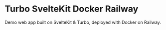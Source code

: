 # Turbo SvelteKit Docker Railway

Demo web app built on SvelteKit & Turbo, deployed with Docker on Railway.
